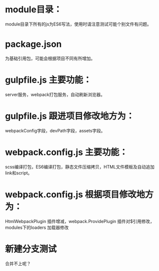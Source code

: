 # module目录：
module目录下所有的js为ES6写法，使用时请注意测试可能个别文件有问题。

# package.json 
为基础引用包，可能会根据项目不同有所增加。

# gulpfile.js 主要功能：
server服务，webpack打包服务，自动刷新浏览器。

# gulpfile.js 跟进项目修改地方为：
webpackConfig字段，devPath字段，assets字段。

# webpack.config.js 主要功能：
scss编译打包，ES6编译打包，静态文件压缩拷贝，HTML文件模板及自动追加link和script。

# webpack.config.js 根据项目修改地方为：
HtmlWebpackPlugin 插件增减，webpack.ProvidePlugin 插件对$引用修改，modules下的loaders 加载器修改

# 新建分支测试
合并不上呢？